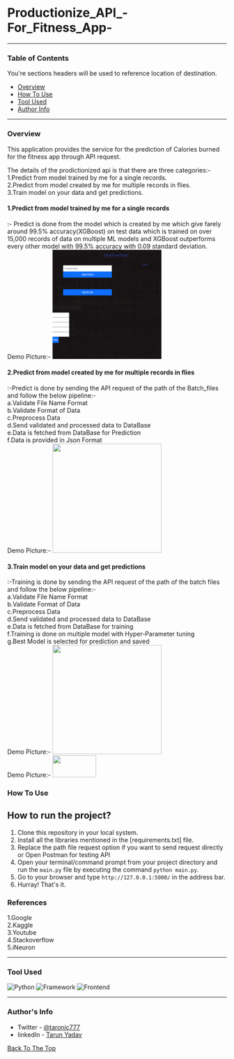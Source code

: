 # Productionize_API_-For_Fitness_App-
---

### Table of Contents
You're sections headers will be used to reference location of destination.

- [Overview](#overview)
- [How To Use](#how-to-use)
- [Tool Used](#tool-used)
- [Author Info](#author-info)

---

### Overview

This application provides the service for the prediction of Calories burned for the fitness app through API request.

The details of the prodictionized api is that there are three categories:-<br> 
1.Predict from model trained by me for a single records.<br>
2.Predict from model created by me for multiple records in flies.<br>
3.Train model on your data and get predictions.<br>


<h4>1.Predict from model trained by me for a single records</h4>:- Predict is done from the model which is created by me which give farely around 99.5% accuracy(XGBoost) on test data which is trained on over 15,000 records of data on multiple ML models and XGBoost outperforms every other model with 99.5% accuracy with 0.09 standard deviation.<br>
Demo Picture:-
<img src="https://github.com/Tarun-yadav777/Productionize_API_-For_Fitness_App-/blob/main/static/landing.PNG"  width="250" height="250" /><br>

<h4>2.Predict from model created by me for multiple records in flies</h4>:-Predict is done by sending the API request of the path of the Batch_files and follow the below pipeline:-<br>
                    a.Validate File Name Format<br>
                    b.Validate Format of Data<br>
                    c.Preprocess Data<br>
                    d.Send validated and processed data to DataBase<br>
                    e.Data is fetched from DataBase for Prediction<br>
                    f.Data is provided in Json Format<br>
Demo Picture:-
<img src="https://github.com/Tarun-yadav777/Face_Eye_Detection/blob/main/static/predictm.png"  width="250" height="250" /><br>
                    
<h4>3.Train model on your data and get predictions</h4>:-Training is done by sending the API request of the path of the batch files and follow the below pipeline:-<br>
                    a.Validate File Name Format<br>
                    b.Validate Format of Data<br>
                    c.Preprocess Data<br>
                    d.Send validated and processed data to DataBase<br>
                    e.Data is fetched from DataBase for training<br>
                    f.Training is done on multiple model with Hyper-Parameter tuning<br>
                    g.Best Model is selected for prediction and saved<br>
Demo Picture:-
<img src="https://github.com/Tarun-yadav777/Face_Eye_Detection/blob/main/static/train.png"  width="250" height="250" /><br>
Demo Picture:-
<img src="https://github.com/Tarun-yadav777/Face_Eye_Detection/blob/main/static/model.png"  width="100" height="50" /><br>

### How To Use
## How to run the project?

1. Clone this repository in your local system.
2. Install all the libraries mentioned in the [requirements.txt] file.
3. Replace the path file request option if you want to send request directly or Open Postman for testing API 
4. Open your terminal/command prompt from your project directory and run the `main.py` file by executing the command `python main.py`.
5. Go to your browser and type `http://127.0.0.1:5000/` in the address bar.
6. Hurray! That's it.


### References
1.Google<br>
2.Kaggle<br>
3.Youtube<br>
4.Stackoverflow<br>
5.iNeuron<br>

---

### Tool Used

![Python](https://img.shields.io/badge/Python-3.8-blueviolet)
![Framework](https://img.shields.io/badge/Framework-Flask-red)
![Frontend](https://img.shields.io/badge/Frontend-HTML/CSS/JS-green)


---

### Author's Info

- Twitter - [@taronic777](https://twitter.com/taronic777)
- linkedIn - [Tarun Yadav](https://www.linkedin.com/in/tarun-yadav-47442112b/)

[Back To The Top](#read-me-template)
